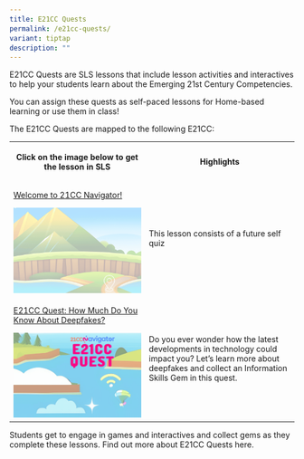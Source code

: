 ```yaml
---
title: E21CC Quests
permalink: /e21cc-quests/
variant: tiptap
description: ""
---
```

<p>E21CC Quests are SLS lessons that include lesson activities and interactives
to help your students learn about the Emerging 21st Century Competencies.</p>
<p>You can assign these quests as self-paced lessons for Home-based learning
or use them in class!</p>
<p>The E21CC Quests are mapped to the following E21CC:</p>
<table style="minWidth: 50px">
<colgroup>
<col>
<col>
</colgroup>
<tbody>
<tr>
<th rowspan="1" colspan="1">
<p>Click on the image below to get the lesson in SLS</p>
</th>
<th rowspan="1" colspan="1">
<p>Highlights</p>
</th>
</tr>
<tr>
<td rowspan="1" colspan="1">
<p><a href="https://go.gov.sg/21ccn-welcome" rel="noopener noreferrer nofollow" target="_blank">Welcome to 21CC Navigator!</a>
</p><a class="isomer-image-wrapper" href="https://go.gov.sg/21ccn-welcome"><img style="width: 100%" height="auto" width="100%" alt="" src="/images/quest_welcome.gif"></a>
</td>
<td rowspan="1" colspan="1">
<p>This lesson consists of a future self quiz</p>
</td>
</tr>
<tr>
<td rowspan="1" colspan="1">
<p><a href="https://go.gov.sg/21ccn-informationskills" rel="noopener noreferrer nofollow" target="_blank">E21CC Quest: How Much Do You Know About Deepfakes?</a>
</p>
<div class="isomer-image-wrapper">
<img style="width: 100%" height="auto" width="100%" alt="" src="/images/21CC Navigator/21CCN_info_deepfake.gif">
</div>
</td>
<td rowspan="1" colspan="1">
<p>Do you ever wonder how the latest developments in technology could impact
you? Let’s learn more about deepfakes and collect an Information Skills
Gem in this quest.</p>
</td>
</tr>
</tbody>
</table>
<p></p>
<p>Students get to engage in games and interactives and collect gems as they
complete these lessons. Find out more about E21CC Quests here.</p>
<p></p>